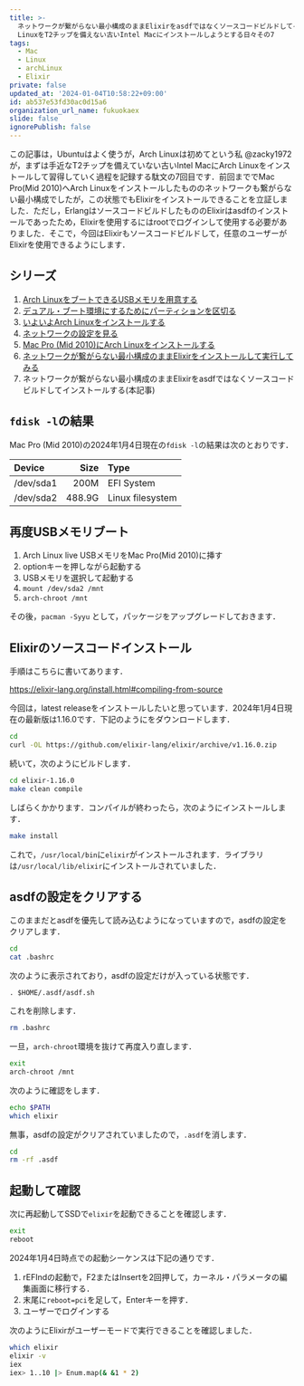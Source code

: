 ```yaml
---
title: >-
  ネットワークが繋がらない最小構成のままElixirをasdfではなくソースコードビルドしてインストールする〜Arch
  LinuxをT2チップを備えない古いIntel Macにインストールしようとする日々その7
tags:
  - Mac
  - Linux
  - archLinux
  - Elixir
private: false
updated_at: '2024-01-04T10:58:22+09:00'
id: ab537e53fd30ac0d15a6
organization_url_name: fukuokaex
slide: false
ignorePublish: false
---
```

この記事は，Ubuntuはよく使うが，Arch Linuxは初めてという私 @zacky1972 が，まずは手近なT2チップを備えていない古いIntel MacにArch Linuxをインストールして習得していく過程を記録する駄文の7回目です．前回まででMac Pro(Mid 2010)へArch Linuxをインストールしたもののネットワークも繋がらない最小構成でしたが，この状態でもElixirをインストールできることを立証しました．ただし，ErlangはソースコードビルドしたもののElixirはasdfのインストールであったため，Elixirを使用するにはrootでログインして使用する必要がありました．そこで，今回はElixirもソースコードビルドして，任意のユーザーがElixirを使用できるようにします．

## シリーズ

1. [Arch LinuxをブートできるUSBメモリを用意する](https://qiita.com/zacky1972/items/9f447f9a11f91e90f6e8)
2. [デュアル・ブート環境にするためにパーティションを区切る](https://qiita.com/zacky1972/items/4b3d8240ff1f4a599908)
3. [いよいよArch Linuxをインストールする](https://qiita.com/zacky1972/items/da1db6795b84151186ab)
4. [ネットワークの設定を見る](https://qiita.com/zacky1972/items/fcce6bdeaf2b87697e3f)
5. [Mac Pro (Mid 2010)にArch Linuxをインストールする](https://qiita.com/zacky1972/items/2904a0a07f9335fdb2de)
6. [ネットワークが繋がらない最小構成のままElixirをインストールして実行してみる](https://qiita.com/zacky1972/items/9a145632c6c12c650bed)
7. ネットワークが繋がらない最小構成のままElixirをasdfではなくソースコードビルドしてインストールする(本記事)

## `fdisk -l`の結果

Mac Pro (Mid 2010)の2024年1月4日現在の`fdisk -l`の結果は次のとおりです．

|Device   |Size  |Type                |
|:--------|-----:|:-------------------|
|/dev/sda1|  200M|EFI System          |
|/dev/sda2|488.9G|Linux filesystem    |


## 再度USBメモリブート

1. Arch Linux live USBメモリをMac Pro(Mid 2010)に挿す
2. optionキーを押しながら起動する
3. USBメモリを選択して起動する
4. `mount /dev/sda2 /mnt`
5. `arch-chroot /mnt`

その後，`pacman -Syyu` として，パッケージをアップグレードしておきます．

## Elixirのソースコードインストール

手順はこちらに書いてあります．

https://elixir-lang.org/install.html#compiling-from-source

今回は，latest releaseをインストールしたいと思っています．2024年1月4日現在の最新版は1.16.0です．下記のようにをダウンロードします．

```bash
cd
curl -OL https://github.com/elixir-lang/elixir/archive/v1.16.0.zip
```

続いて，次のようにビルドします．

```bash
cd elixir-1.16.0
make clean compile
```

しばらくかかります．コンパイルが終わったら，次のようにインストールします．

```bash
make install
```

これで，`/usr/local/bin`に`elixir`がインストールされます．ライブラリは`/usr/local/lib/elixir`にインストールされていました．

## asdfの設定をクリアする

このままだとasdfを優先して読み込むようになっていますので，asdfの設定をクリアします．

```bash
cd
cat .bashrc
```

次のように表示されており，asdfの設定だけが入っている状態です．

```
. $HOME/.asdf/asdf.sh
```

これを削除します．

```bash
rm .bashrc
```

一旦，`arch-chroot`環境を抜けて再度入り直します．

```bash
exit
arch-chroot /mnt
```

次のように確認をします．

```bash
echo $PATH
which elixir
```

無事，asdfの設定がクリアされていましたので，`.asdf`を消します．

```bash
cd
rm -rf .asdf
```

## 起動して確認

次に再起動してSSDで`elixir`を起動できることを確認します．

```bash
exit
reboot
```

2024年1月4日時点での起動シーケンスは下記の通りです．

1. rEFIndの起動で，F2またはInsertを2回押して，カーネル・パラメータの編集画面に移行する．
2. 末尾に`reboot=pci`を足して，Enterキーを押す．
3. ユーザーでログインする

次のようにElixirがユーザーモードで実行できることを確認しました．

```bash
which elixir
elixir -v
iex
iex> 1..10 |> Enum.map(& &1 * 2)
```

